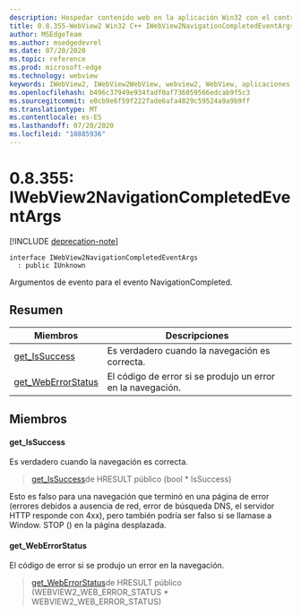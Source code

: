 ```yaml
---
description: Hospedar contenido web en la aplicación Win32 con el control Microsoft Edge WebView2
title: 0.8.355-WebView2 Win32 C++ IWebView2NavigationCompletedEventArgs
author: MSEdgeTeam
ms.author: msedgedevrel
ms.date: 07/20/2020
ms.topic: reference
ms.prod: microsoft-edge
ms.technology: webview
keywords: IWebView2, IWebView2WebView, webview2, WebView, aplicaciones Win32, Win32, Edge
ms.openlocfilehash: b496c37949e934fadf0af736059566edcab9f5c3
ms.sourcegitcommit: e0cb9e6f59f222fade6afa4829c59524a9a9b9ff
ms.translationtype: MT
ms.contentlocale: es-ES
ms.lasthandoff: 07/20/2020
ms.locfileid: "10885936"
---
```

# 0.8.355: IWebView2NavigationCompletedEventArgs 

[!INCLUDE [deprecation-note](../../includes/deprecation-note.md)]

```
interface IWebView2NavigationCompletedEventArgs
  : public IUnknown
```

Argumentos de evento para el evento NavigationCompleted.

## Resumen

 Miembros                        | Descripciones
--------------------------------|---------------------------------------------
[get_IsSuccess](#get_issuccess) | Es verdadero cuando la navegación es correcta.
[get_WebErrorStatus](#get_weberrorstatus) | El código de error si se produjo un error en la navegación.

## Miembros

#### get_IsSuccess 

Es verdadero cuando la navegación es correcta.

> [get_IsSuccess](#get_issuccess)de HRESULT público (bool * IsSuccess)

Esto es falso para una navegación que terminó en una página de error (errores debidos a ausencia de red, error de búsqueda DNS, el servidor HTTP responde con 4xx), pero también podría ser falso si se llamase a Window. STOP () en la página desplazada.

#### get_WebErrorStatus 

El código de error si se produjo un error en la navegación.

> [get_WebErrorStatus](#get_weberrorstatus)de HRESULT público (WEBVIEW2_WEB_ERROR_STATUS * WEBVIEW2_WEB_ERROR_STATUS)

